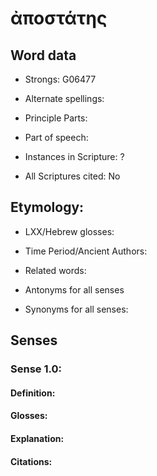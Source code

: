 # ἀποστάτης

<!-- Status: S2=NeedsEdits -->
<!-- Lexica used for edits:   -->

<!--      Remove this comment block after initial editting        -->
<!--                                                              -->
<!-- This file was created from textual analysis by Alan Bunning. -->
<!-- It is here to support downstream UGNT processing             -->
<!-- which will identify this particular lemma.                   -->
<!-- Since this was not derived from the Abbott-Smith lexicon,    -->
<!-- your first round of edits can/should ignore this file        -->
<!--                                                              -->
<!--      Remove this comment block after initial editting        -->

## Word data

* Strongs: G06477

* Alternate spellings: 


* Principle Parts: 


* Part of speech: 


* Instances in Scripture: ?

* All Scriptures cited: No

## Etymology: 


* LXX/Hebrew glosses:


* Time Period/Ancient Authors:


* Related words:


* Antonyms for all senses


* Synonyms for all senses:


## Senses


### Sense  1.0:


#### Definition: 


#### Glosses: 


#### Explanation:


#### Citations: 


